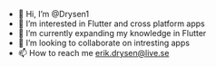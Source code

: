 - 👋 Hi, I’m @Drysen1
- 👀 I’m interested in Flutter and cross platform apps
- 🌱 I’m currently expanding my knowledge in Flutter
- 💞️ I’m looking to collaborate on intresting apps
- 📫 How to reach me erik.drysen@live.se

<!---
Drysen1/Drysen1 is a ✨ special ✨ repository because its `README.md` (this file) appears on your GitHub profile.
You can click the Preview link to take a look at your changes.
--->
